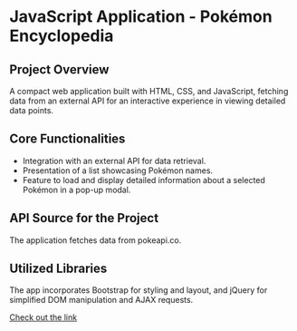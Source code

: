 # JavaScript Application - Pokémon Encyclopedia

## Project Overview
A compact web application built with HTML, CSS, and JavaScript, fetching data from an external API for an interactive experience in viewing detailed data points.

## Core Functionalities
* Integration with an external API for data retrieval.
* Presentation of a list showcasing Pokémon names.
* Feature to load and display detailed information about a selected Pokémon in a pop-up modal.

## API Source for the Project
The application fetches data from pokeapi.co.

## Utilized Libraries
The app incorporates Bootstrap for styling and layout, and jQuery for simplified DOM manipulation and AJAX requests.

[Check out the link](https://yougrom.github.io/pokedex-cf/)